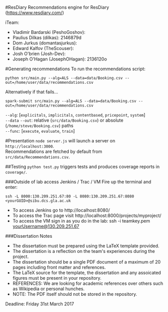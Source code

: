 #ResDiary
Recommendations engine for ResDiary (https://www.resdiary.com/)

iTeam:
- Vladimir Bardarski (PeshoGoshov): 
- Paulius Dilkas (dilkas): 2146879d
- Dom Jurkus (domantasjurkus):
- Edward Kalfov (TheScouser):
- Josh O'brien (Josh-Dev): 
- Joseph O'Hagan (JosephOHagan): 2136120o 


#Generating recommendations
To run the recommendations script:
```
python src/main.py --alg=ALS --data=data/Booking.csv --out=/home/user/data/recommendations.csv
```
Alternatively if that fails...
```
spark-submit src/main.py --alg=ALS --data=data/Booking.csv --out=/home/user/data/recommendations.csv
```

`--alg`: [`explicitals`, `implicitals`, `contentbased`, `pricepoint`, `system`]  
`--data` `--out`: relative (`src/data/Booking.csv`) or absolute (`/home/steve/Booking.csv`) paths  
`--func`: [`execute`, `evaluate`, `train`]  


#Presentation
`node server.js` will launch a server on `http://localhost:3000`.  
Recommendations are fetched by default from `src/data/Recommendations.csv`.  


##Testing
`python test.py` triggers tests and produces coverage reports in `coverage/`.


###Outside of lab access Jenkins / Trac / VM
Fire up the terminal and enter:
``` 
ssh -L 8000:130.209.251.67:80 -L 8080:130.209.251.67:8080 <yourGUID>@sibu.dcs.gla.ac.uk
```
- To access Jenkins go to http://localhost:8080/
- To access the Trac page visit http://localhost:8000/projects/myproject/
- To access the VM sign in as you do in the lab: ssh -i teamkey.pem yourUsername@130.209.251.67


###Dissertation Notes
- The dissertation must be prepared using the LaTeX template provided.
- The dissertation is a reflection on the team's experiences during the project.
- The dissertation should be a single PDF document of a maximum of 20 pages including front matter and references.
- The LaTeX source for the template, the dissertation and any assoicated figures must be present in your repository.
- REFERENCES: We are looking for academic references over others such as Wikipedia or personal hunches. 
- NOTE: The PDF itself should not be stored in the repository.  

Deadline:  Friday 31st March 2017
